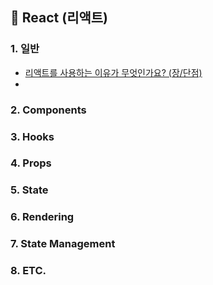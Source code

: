 ## 🧿 React (리액트)

### 1. 일반
- [리액트를 사용하는 이유가 무엇인가요? (장/단점)](https://github.com/dev-junehee/front-interview-questions-archive/blob/main/React/%EB%A6%AC%EC%95%A1%ED%8A%B8%EB%A5%BC%20%EC%82%AC%EC%9A%A9%ED%95%98%EB%8A%94%20%EC%9D%B4%EC%9C%A0%EB%8A%94%20%EB%AC%B4%EC%97%87%EC%9D%B8%EA%B0%80%EC%9A%94%3F.md)
- 

### 2. Components

### 3. Hooks

### 4. Props

### 5. State

### 6. Rendering

### 7. State Management

### 8. ETC.
